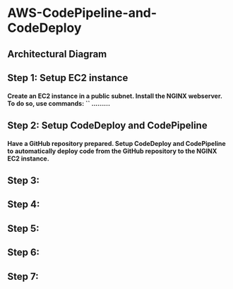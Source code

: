 # AWS-CodePipeline-and-CodeDeploy
#### 

## Architectural Diagram

## Step 1: Setup EC2 instance
#### Create an EC2 instance in a public subnet. Install the NGINX webserver. To do so, use commands: `` .........

## Step 2: Setup CodeDeploy and CodePipeline
#### Have a GitHub repository prepared. Setup CodeDeploy and CodePipeline to automatically deploy code from the GitHub repository to the NGINX EC2 instance. 

## Step 3: 
#### 

## Step 4: 
#### 

## Step 5: 
#### 

## Step 6: 
#### 

## Step 7: 
#### 
  

